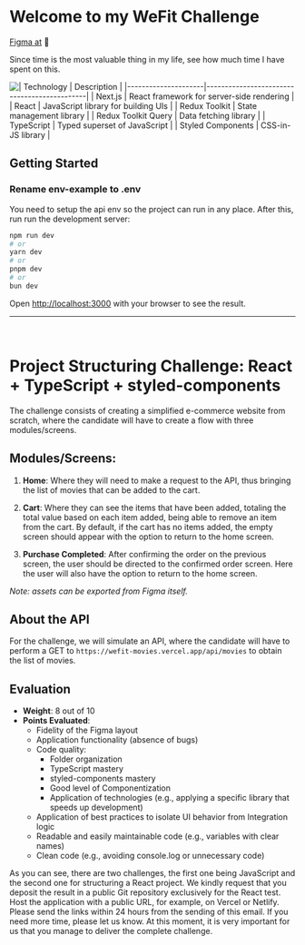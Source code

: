 # Welcome to my WeFit Challenge

[Figma at](https://www.figma.com/file/EYcIWSzoPn0IHfs5oI6o32/Teste-Front-React-WeFit-2024?type=design&node-id=8102-3641&mode=design&t=lSNwINAwLXWOMOY4-0) 🎨 

Since time is the most valuable thing in my life, see how much time I have spent on this.

![| Technology          | Description                                 |
|---------------------|---------------------------------------------|
| Next.js             | React framework for server-side rendering   |
| React               | JavaScript library for building UIs         |
| Redux Toolkit       | State management library                    |
| Redux Toolkit Query | Data fetching library                        |
| TypeScript          | Typed superset of JavaScript                |
| Styled Components   | CSS-in-JS library                           |
](https://github.com/lazarok09/wefit-challenge/assets/45147892/d1079be8-e270-48fb-8301-e703f2aa541a)



## Getting Started

### Rename env-example to .env

You need to setup the api env so the project can run in any place. After this, run run the development server:

```bash
npm run dev
# or
yarn dev
# or
pnpm dev
# or
bun dev
```
Open [http://localhost:3000](http://localhost:3000) with your browser to see the result.

<hr />

<br>

# Project Structuring Challenge: React + TypeScript + styled-components

The challenge consists of creating a simplified e-commerce website from scratch, where the candidate will have to create a flow with three modules/screens.

## Modules/Screens:

1. **Home**: Where they will need to make a request to the API, thus bringing the list of movies that can be added to the cart.
   
2. **Cart**: Where they can see the items that have been added, totaling the total value based on each item added, being able to remove an item from the cart. By default, if the cart has no items added, the empty screen should appear with the option to return to the home screen.
   
3. **Purchase Completed**: After confirming the order on the previous screen, the user should be directed to the confirmed order screen. Here the user will also have the option to return to the home screen.

*Note: assets can be exported from Figma itself.*


## About the API

For the challenge, we will simulate an API, where the candidate will have to perform a GET to `https://wefit-movies.vercel.app/api/movies` to obtain the list of movies.

## Evaluation

- **Weight**: 8 out of 10
- **Points Evaluated**:
  - Fidelity of the Figma layout
  - Application functionality (absence of bugs)
  - Code quality:
    - Folder organization
    - TypeScript mastery
    - styled-components mastery
    - Good level of Componentization
    - Application of technologies (e.g., applying a specific library that speeds up development)
  - Application of best practices to isolate UI behavior from Integration logic
  - Readable and easily maintainable code (e.g., variables with clear names)
  - Clean code (e.g., avoiding console.log or unnecessary code)

As you can see, there are two challenges, the first one being JavaScript and the second one for structuring a React project. We kindly request that you deposit the result in a public Git repository exclusively for the React test. Host the application with a public URL, for example, on Vercel or Netlify. Please send the links within 24 hours from the sending of this email. If you need more time, please let us know. At this moment, it is very important for us that you manage to deliver the complete challenge.



